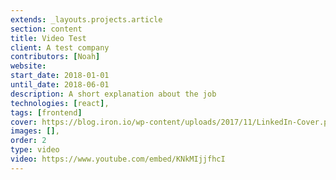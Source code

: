 ```yaml
---
extends: _layouts.projects.article
section: content
title: Video Test
client: A test company
contributors: [Noah]
website: 
start_date: 2018-01-01
until_date: 2018-06-01
description: A short explanation about the job
technologies: [react],
tags: [frontend]
cover: https://blog.iron.io/wp-content/uploads/2017/11/LinkedIn-Cover.png
images: [],
order: 2
type: video
video: https://www.youtube.com/embed/KNkMIjjfhcI
---
```

